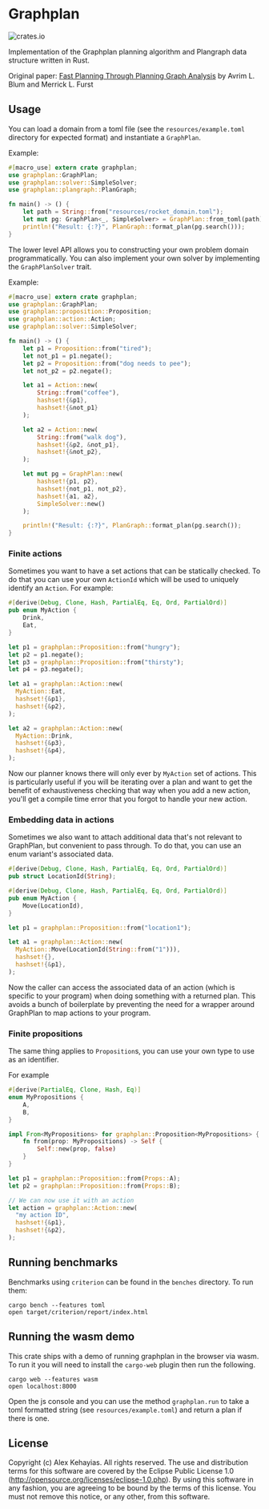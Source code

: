 # Graphplan

![crates.io](https://img.shields.io/crates/v/graphplan.svg)

Implementation of the Graphplan planning algorithm and Plangraph data structure written in Rust.

Original paper: [Fast Planning Through Planning Graph Analysis](https://www.cs.cmu.edu/~avrim/Papers/graphplan.pdf) by Avrim L. Blum and Merrick L. Furst

## Usage

You can load a domain from a toml file (see the `resources/example.toml` directory for expected format) and instantiate a `GraphPlan`.

Example:

```rust
#[macro_use] extern crate graphplan;
use graphplan::GraphPlan;
use graphplan::solver::SimpleSolver;
use graphplan::plangraph::PlanGraph;

fn main() -> () {
    let path = String::from("resources/rocket_domain.toml");
    let mut pg: GraphPlan<_, SimpleSolver> = GraphPlan::from_toml(path);
    println!("Result: {:?}", PlanGraph::format_plan(pg.search()));
}
```

The lower level API allows you to constructing your own problem domain programmatically. You can also implement your own solver by implementing the `GraphPlanSolver` trait.

Example:

```rust
#[macro_use] extern crate graphplan;
use graphplan::GraphPlan;
use graphplan::proposition::Proposition;
use graphplan::action::Action;
use graphplan::solver::SimpleSolver;

fn main() -> () {
    let p1 = Proposition::from("tired");
    let not_p1 = p1.negate();
    let p2 = Proposition::from("dog needs to pee");
    let not_p2 = p2.negate();

    let a1 = Action::new(
        String::from("coffee"),
        hashset!{&p1},
        hashset!{&not_p1}
    );

    let a2 = Action::new(
        String::from("walk dog"),
        hashset!{&p2, &not_p1},
        hashset!{&not_p2},
    );

    let mut pg = GraphPlan::new(
        hashset!{p1, p2},
        hashset!{not_p1, not_p2},
        hashset!{a1, a2},
        SimpleSolver::new()
    );

    println!("Result: {:?}", PlanGraph::format_plan(pg.search());
}
```

### Finite actions

Sometimes you want to have a set actions that can be statically checked. To do that you can use your own `ActionId` which will be used to uniquely identify an `Action`. For example:

```rust
#[derive(Debug, Clone, Hash, PartialEq, Eq, Ord, PartialOrd)]
pub enum MyAction {
    Drink,
    Eat,
}

let p1 = graphplan::Proposition::from("hungry");
let p2 = p1.negate();
let p3 = graphplan::Proposition::from("thirsty");
let p4 = p3.negate();

let a1 = graphplan::Action::new(
  MyAction::Eat,
  hashset!{&p1},
  hashset!{&p2},
);

let a2 = graphplan::Action::new(
  MyAction::Drink,
  hashset!{&p3},
  hashset!{&p4},
);
```

Now our planner knows there will only ever by `MyAction` set of actions. This is particularly useful if you will be iterating over a plan and want to get the benefit of exhaustiveness checking that way when you add a new action, you'll get a compile time error that you forgot to handle your new action.

### Embedding data in actions

Sometimes we also want to attach additional data that's not relevant to GraphPlan, but convenient to pass through. To do that, you can use an enum variant's associated data.

```rust
#[derive(Debug, Clone, Hash, PartialEq, Eq, Ord, PartialOrd)]
pub struct LocationId(String);

#[derive(Debug, Clone, Hash, PartialEq, Eq, Ord, PartialOrd)]
pub enum MyAction {
    Move(LocationId),
}

let p1 = graphplan::Proposition::from("location1");

let a1 = graphplan::Action::new(
  MyAction::Move(LocationId(String::from("1"))),
  hashset!{},
  hashset!{&p1},
);

```

Now the caller can access the associated data of an action (which is specific to your program) when doing something with a returned plan. This avoids a bunch of boilerplate by preventing the need for a wrapper around GraphPlan to map actions to your program.

### Finite propositions

The same thing applies to `Proposition`s, you can use your own type to use as an identifier.

For example
```rust
#[derive(PartialEq, Clone, Hash, Eq)]
enum MyPropositions {
    A,
    B,
}

impl From<MyPropositions> for graphplan::Proposition<MyPropositions> {
    fn from(prop: MyPropositions) -> Self {
        Self::new(prop, false)
    }
}

let p1 = graphplan::Proposition::from(Props::A);
let p2 = graphplan::Proposition::from(Props::B);

// We can now use it with an action
let action = graphplan::Action::new(
  "my action ID",
  hashset!{&p1},
  hashset!{&p2},
);

```

## Running benchmarks

Benchmarks using `criterion` can be found in the `benches` directory. To run them:

```
cargo bench --features toml
open target/criterion/report/index.html
```

## Running the wasm demo

This crate ships with a demo of running graphplan in the browser via wasm. To run it you will need to install the `cargo-web` plugin then run the following.

```
cargo web --features wasm
open localhost:8000
```

Open the js console and you can use the method `graphplan.run` to take a toml formatted string (see `resources/example.toml`) and return a plan if there is one.

## License

Copyright (c) Alex Kehayias. All rights reserved. The use and
distribution terms for this software are covered by the Eclipse Public
License 1.0 (http://opensource.org/licenses/eclipse-1.0.php). By using
this software in any fashion, you are agreeing to be bound by the
terms of this license. You must not remove this notice, or any other,
from this software.
